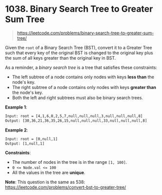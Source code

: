 # 1038. Binary Search Tree to Greater Sum Tree

> <https://leetcode.com/problems/binary-search-tree-to-greater-sum-tree/>

Given the `root` of a Binary Search Tree (BST), convert it to a Greater Tree
such that every key of the original BST is changed to the original key plus the
sum of all keys greater than the original key in BST.

As a reminder, a *binary search tree* is a tree that satisfies these
constraints:

- The left subtree of a node contains only nodes with keys **less than** the
  node's key.
- The right subtree of a node contains only nodes with keys **greater than**
  the node's key.
- Both the left and right subtrees must also be binary search trees.

**Example 1**:

```txt
Input: root = [4,1,6,0,2,5,7,null,null,null,3,null,null,null,8]
Output: [30,36,21,36,35,26,15,null,null,null,33,null,null,null,8]
```

**Example 2**:

```txt
Input: root = [0,null,1]
Output: [1,null,1]
```

**Constraints**:

- The number of nodes in the tree is in the range `[1, 100]`.
- `0 <= Node.val <= 100`
- All the values in the tree are **unique**.

**Note**: This question is the same as 538: <https://leetcode.com/problems/convert-bst-to-greater-tree/>
